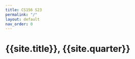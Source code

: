 ```yaml
---
title: CS156 S23
permalink: "/"
layout: default
nav_order: 0
---
```


# {{site.title}}, {{site.quarter}}

